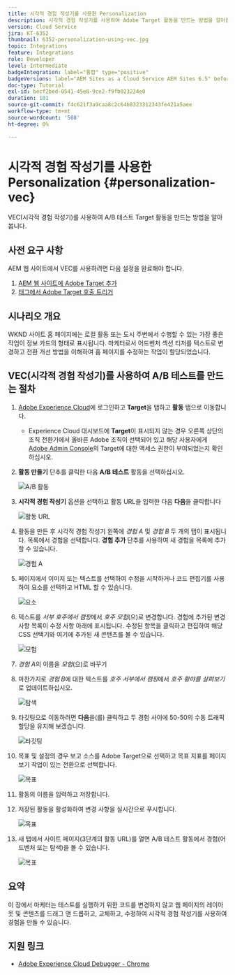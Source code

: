 ```yaml
---
title: 시각적 경험 작성기를 사용한 Personalization
description: 시각적 경험 작성기를 사용하여 Adobe Target 활동을 만드는 방법을 알아봅니다.
version: Cloud Service
jira: KT-6352
thumbnail: 6352-personalization-using-vec.jpg
topic: Integrations
feature: Integrations
role: Developer
level: Intermediate
badgeIntegration: label="통합" type="positive"
badgeVersions: label="AEM Sites as a Cloud Service AEM Sites 6.5" before-title="false"
doc-type: Tutorial
exl-id: becf2bed-0541-45e8-9ce2-f9fb023234e0
duration: 101
source-git-commit: f4c621f3a9caa8c2c64b8323312343fe421a5aee
workflow-type: tm+mt
source-wordcount: '508'
ht-degree: 0%

---
```


# 시각적 경험 작성기를 사용한 Personalization {#personalization-vec}

VEC(시각적 경험 작성기)를 사용하여 A/B 테스트 Target 활동을 만드는 방법을 알아봅니다.

## 사전 요구 사항

AEM 웹 사이트에서 VEC를 사용하려면 다음 설정을 완료해야 합니다.

1. [AEM 웹 사이트에 Adobe Target 추가](./add-target-launch-extension.md)
1. [태그에서 Adobe Target 호출 트리거](./load-and-fire-target.md)

## 시나리오 개요

WKND 사이트 홈 페이지에는 로컬 활동 또는 도시 주변에서 수행할 수 있는 가장 좋은 작업이 정보 카드의 형태로 표시됩니다. 마케터로서 어드벤처 섹션 티저를 텍스트로 변경하고 전환 개선 방법을 이해하여 홈 페이지를 수정하는 작업이 할당되었습니다.

## VEC(시각적 경험 작성기)를 사용하여 A/B 테스트를 만드는 절차

1. [Adobe Experience Cloud](https://experience.adobe.com/)에 로그인하고 __Target__&#x200B;을 탭하고 __활동__ 탭으로 이동합니다.

   + Experience Cloud 대시보드에 __Target__&#x200B;이 표시되지 않는 경우 오른쪽 상단의 조직 전환기에서 올바른 Adobe 조직이 선택되어 있고 해당 사용자에게 [Adobe Admin Console](https://adminconsole.adobe.com/)의 Target에 대한 액세스 권한이 부여되었는지 확인하십시오.

1. **활동 만들기** 단추를 클릭한 다음 **A/B 테스트** 활동을 선택하십시오.

   ![A/B 활동](assets/ab-target-activity.png)

1. **시각적 경험 작성기** 옵션을 선택하고 활동 URL을 입력한 다음 **다음**&#x200B;을 클릭합니다

   ![활동 URL](assets/ab-test-url.png)

1. 활동을 만든 후 시각적 경험 작성기 왼쪽에 *경험 A* 및 *경험 B* 두 개의 탭이 표시됩니다. 목록에서 경험을 선택합니다. **경험 추가** 단추를 사용하여 새 경험을 목록에 추가할 수 있습니다.

   ![경험 A](assets/experience.png)

1. 페이지에서 이미지 또는 텍스트를 선택하여 수정을 시작하거나 코드 편집기를 사용하여 요소를 선택하고 HTML 할 수 있습니다.

   ![요소](assets/select-element.png)

1. 텍스트를 *서부 호주에서 캠핑*&#x200B;에서 *호주 모험*(으)로 변경합니다. 경험에 추가된 변경 사항 목록이 수정 사항 아래에 표시됩니다. 수정된 항목을 클릭하고 편집하여 해당 CSS 선택기와 여기에 추가된 새 콘텐츠를 볼 수 있습니다.

   ![모험](assets/adventures.png)

1. *경험 A*&#x200B;의 이름을 *모험*(으)로 바꾸기
1. 마찬가지로 *경험 B*&#x200B;에 대한 텍스트를 *호주 서부에서 캠핑*&#x200B;에서 *호주 황야를 살펴보기*&#x200B;로 업데이트하십시오.

   ![탐색](assets/explore.png)

1. 타깃팅으로 이동하려면 **다음**&#x200B;을(를) 클릭하고 두 경험 사이에 50-50의 수동 트래픽 할당을 유지해 보겠습니다.

   ![타깃팅](assets/targeting.png)

1. 목표 및 설정의 경우 보고 소스를 Adobe Target으로 선택하고 목표 지표를 페이지 보기 작업이 있는 전환으로 선택합니다.

   ![목표](assets/goals.png)

1. 활동의 이름을 입력하고 저장합니다.
1. 저장된 활동을 활성화하여 변경 사항을 실시간으로 푸시합니다.

   ![목표](assets/activate.png)

1. 새 탭에서 사이트 페이지(3단계의 활동 URL)를 열면 A/B 테스트 활동에서 경험(어드벤처 또는 탐색)을 볼 수 있습니다.

   ![목표](assets/publish.png)

## 요약

이 장에서 마케터는 테스트를 실행하기 위한 코드를 변경하지 않고 웹 페이지의 레이아웃 및 콘텐츠를 드래그 앤 드롭하고, 교체하고, 수정하여 시각적 경험 작성기를 사용하여 경험을 만들 수 있습니다.

## 지원 링크

+ [Adobe Experience Cloud Debugger - Chrome](https://chrome.google.com/webstore/detail/adobe-experience-platform/bfnnokhpnncpkdmbokanobigaccjkpob)
